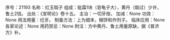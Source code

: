 序号：21193
名称：红玉铤子
组成：砒霜1块（皂龟子大），黄丹（煅过）少许，鲁土2钱。
出处：《宣明论》卷十五。
主治：一切牙疳。
加减：None
功效：None
用法用量：纴牙。
制备方法：上为细末，糊饼和作剂子。
临床应用：None
各家论述：None
用药禁忌：None
附注：方中黄丹、鲁土用量原缺，据《普济方》补。
